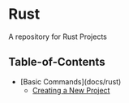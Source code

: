 # Rust
A repository for Rust Projects

## Table-of-Contents
- [Basic Commands](docs/rust\)
    - [Creating a New Project](#docs/rust-notes/creating-a-new-project)
